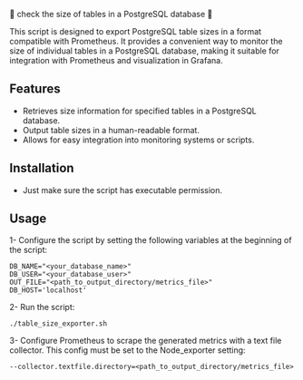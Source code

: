 🐬 check the size of tables in a PostgreSQL database 🐬

This script is designed to export PostgreSQL table sizes in a format compatible with Prometheus. It provides a convenient way to monitor the size of individual tables in a PostgreSQL database, making it suitable for integration with Prometheus and visualization in Grafana.

## Features
- Retrieves size information for specified tables in a PostgreSQL database.
- Output table sizes in a human-readable format.
- Allows for easy integration into monitoring systems or scripts.

## Installation
- Just make sure the script has executable permission.

## Usage
1- Configure the script by setting the following variables at the beginning of the script:
```
DB_NAME="<your_database_name>"
DB_USER="<your_database_user>"
OUT_FILE="<path_to_output_directory/metrics_file>"
DB_HOST='localhost'
```
2- Run the script:
```
./table_size_exporter.sh
```
3- Configure Prometheus to scrape the generated metrics with a text file collector.
This config must be set to the Node_exporter setting:
```
--collector.textfile.directory=<path_to_output_directory/metrics_file>
```
